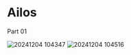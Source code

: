 # Ailos

Part 01

![20241204 104347](https://github.com/user-attachments/assets/bdd1d16c-776a-4451-91ae-42ba31a02bed)
![20241204 104516](https://github.com/user-attachments/assets/783774e7-6597-4bf9-bbd0-d976cd297531)
